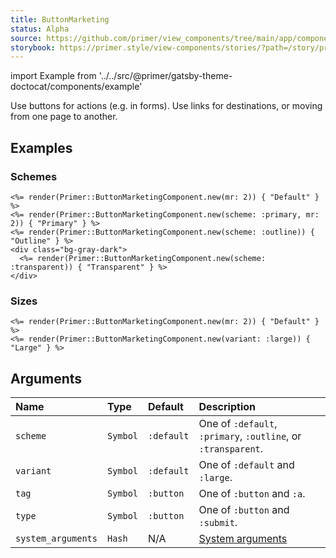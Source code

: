 ```yaml
---
title: ButtonMarketing
status: Alpha
source: https://github.com/primer/view_components/tree/main/app/components/primer/button_marketing_component.rb
storybook: https://primer.style/view-components/stories/?path=/story/primer-button-marketing-component
---
```


import Example from '../../src/@primer/gatsby-theme-doctocat/components/example'

<!-- Warning: AUTO-GENERATED file, do not edit. Add code comments to your Ruby instead <3 -->

Use buttons for actions (e.g. in forms). Use links for destinations, or moving from one page to another.

## Examples

### Schemes

<Example src="<button type='button' class='btn-mktg mr-2'>Default</button><button type='button' class='btn-mktg btn-primary-mktg mr-2'>Primary</button><button type='button' class='btn-mktg btn-outline-mktg '>Outline</button><div class='bg-gray-dark'>  <button type='button' class='btn-mktg btn-transparent '>Transparent</button></div>" />

```erb
<%= render(Primer::ButtonMarketingComponent.new(mr: 2)) { "Default" } %>
<%= render(Primer::ButtonMarketingComponent.new(scheme: :primary, mr: 2)) { "Primary" } %>
<%= render(Primer::ButtonMarketingComponent.new(scheme: :outline)) { "Outline" } %>
<div class="bg-gray-dark">
  <%= render(Primer::ButtonMarketingComponent.new(scheme: :transparent)) { "Transparent" } %>
</div>
```

### Sizes

<Example src="<button type='button' class='btn-mktg mr-2'>Default</button><button type='button' class='btn-mktg btn-large-mktg '>Large</button>" />

```erb
<%= render(Primer::ButtonMarketingComponent.new(mr: 2)) { "Default" } %>
<%= render(Primer::ButtonMarketingComponent.new(variant: :large)) { "Large" } %>
```

## Arguments

| Name | Type | Default | Description |
| :- | :- | :- | :- |
| `scheme` | `Symbol` | `:default` | One of `:default`, `:primary`, `:outline`, or `:transparent`. |
| `variant` | `Symbol` | `:default` | One of `:default` and `:large`. |
| `tag` | `Symbol` | `:button` | One of `:button` and `:a`. |
| `type` | `Symbol` | `:button` | One of `:button` and `:submit`. |
| `system_arguments` | `Hash` | N/A | [System arguments](/system-arguments) |

